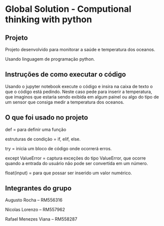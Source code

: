 # Global Solution - Computional thinking with python 

## Projeto 

Projeto desenvolvido para monitorar a saúde e temperatura dos oceanos.

Usando linguagem de programação python.

## Instruções de como executar o código

Usando o jupyter notebook execute o código e insira na caixa de texto o que o código está pedindo. Neste caso pede para inserir a temperatura, que imaginos que estaria sendo exibida em algum painel ou algo do tipo de um sensor que consiga medir a temperatura dos oceanos.

## O que foi usado no projeto 

def = para definir uma função 

estruturas de condição = if, elif, else. 

try = inicia um bloco de código onde ocorrerá erros.

except ValueError = captura exceções do tipo ValueError, que ocorre quando a entrada do usuário não pode ser convertida em um número.

float(input) = para que possar ser inserido um valor numérico.


## Integrantes do grupo 

Augusto Rocha – RM556316


Nicolas Lorenzo – RM557962


Rafael Menezes Viana – RM558287




